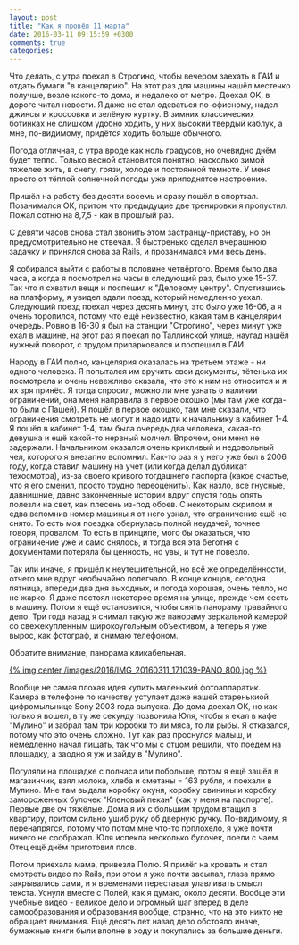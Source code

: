```yaml
---
layout: post
title: "Как я провёл 11 марта"
date: 2016-03-11 09:15:59 +0300
comments: true
categories: 
---
```

Что делать, с утра поехал в Строгино, чтобы вечером заехать в ГАИ и отдать бумаги "в канцелярию". На этот раз для машины нашёл местечко получше, возле какого-то дома, и недалеко от метро. Доехал ОК, в дороге читал новости. Я даже не стал одеваться по-офисному, надел джинсы и кроссовки и зелёную куртку. В зимних классических ботинках не слишком удобно ходить, у них высокий твердый каблук, а мне, по-видимому, придётся ходить больше обычного.  

Погода отличная, с утра вроде как ноль градусов, но очевидно днём будет тепло. Только весной становится понятно, насколько зимой тяжелее жить, в снегу, грязи, холоде и постоянной темноте. У меня просто от тёплой солнечной погоды уже приподнятое настроение.

Пришёл на работу без десяти восемь и сразу пошёл в спортзал. Позанимался ОК, притом что предыдущие две тренировки я пропустил. Пожал сотню на 8,7,5 - как в прошлый раз.

С девяти часов снова стал звонить этом застранцу-приставу, но он предусмотрительно не отвечал. Я быстренько сделал вчерашнюю задачку и принялся снова за Rails, и прозанимался ими весь день.

Я собирался выйти с работы в половине четвёртого. Время было два часа, а когда я посмотрел на часы в следующий раз, было уже 15-37. Так что я схватил вещи и поспешил к "Деловому центру". Спустившись на платформу, я увидел вдали поезд, который немедленно уехал. Следующий поезд поехал через десять минут, это было уже 16-06, а я очень торопился, потому что ещё неизвестно, какая там в канцелярии очередь. Ровно в 16-30 я был на станции "Строгино", через минут уже ехал в машине, на этот раз я поехал по Таллинской улице, наугад нашёл нужный поворот, с трудом припарковался и поспешил в ГАИ.

Народу в ГАИ полно, канцелярия оказалась на третьем этаже - ни одного человека. Я попытался им вручить свои документы, тётенька их посмотрела и очень невежливо сказала, что это к ним не относится и я их зря принёс. Я тогда спросил, можно ли мне узнать о наличии ограничений, она меня направила в первое окошко (мы там уже когда-то были с Пашей). Я пошёл в первое окошко, там мне сказали, что ограничения смотреть не могут и надо идти к начальнику в кабинет 1-4. Я пошёл в кабинет 1-4, там была очередь два человека, какая-то девушка и ещё какой-то нервный молчел. Впрочем, они меня не задержали. Начальником оказался очень крикливый и недовольный чел, которого я внезапно вспомнил. Как-то раз я у него уже был в 2006 году, когда ставил машину на учет (или когда делал дубликат техосмотра), из-за своего кривого тогдашнего паспорта (какое счастье, что я его сменил, просто трудно переоценить). Как назло, все гнусные, давнишние, давно законченные истории вдруг спустя годы опять полезли на свет, как плесень из-под обоев. С некоторым скрипом и едва вспомнив номер машины я от него узнал, что ограничение ещё не снято. То есть моя поездка обернулась полной неудачей, точнее говоря, провалом. То есть в принципе, мого бы оказаться, что ограничение уже и само снялось, и тогда вся эта беготня с документами потеряла бы ценность, но увы, и тут не повезло.

Так или иначе, я пришёл к неутешительной, но всё же определённости, отчего мне вдруг необычайно полегчало. В конце концов, сегодня пятница, впереди два дня выходных, и погода хорошая, очень тепло, но не жарко. Я даже постоял некоторое время на улице, прежде чем сесть в машину. Потом я ещё остановился, чтобы снять панораму травайного депо. Три года назад я снимал такую же панораму зеркальной камерой со свежекупленным широкоугольным объективом, а теперь я уже вырос, как фотограф, и снимаю телефоном.

Обратите внимание, панорама кликабельная.

[{% img center /images/2016/IMG_20160311_171039-PANO_800.jpg %}](/images/2016/IMG_20160311_171039-PANO.jpg)

Вообще не самая плохая идея купить маленький фотоаппаратик. Камера в телефоне по качеству уступает даже нашей старенькиой цифромыльнице Sony 2003 года выпуска. До дома доехал ОК, но как только я вошел, в ту же секунду позвонила Юля, чтобы я ехал в кафе "Мулино" и забрал там три коробки то ли мяса, то ли рыбы. Я отказался, потому что это очень сложно. Тут как раз проснулся малыш, и немедленно начал пищать, так что мы с отцом решили, что поедем на площадку, а заодно я уж и зайду в "Мулино".

Погуляли на площадке с полчаса или побольше, потом я ещё зашёл в магазинчик, взял молока, хлеба и сметаны = 163 рубля, и поехали в Мулино. Мне там выдали коробку окуня, коробку свинины и коробку замороженных булочек "Кленовый пекан" (как у меня на паспорте). Первые две оч тяжёлые. Дома я их с большим трудом втащил в квартиру, притом сильно ушиб руку об дверную ручку. По-видимому, я перенапрягся, потому что потом мне что-то поплохело, я уже почти ничего не соображал. Юля испекла несколько булочек, поели с чаем. Отец ещё днём приготовил плов.

Потом приехала мама, привезла Полю. Я прилёг на кровать и стал смотреть видео по Rails, при этом я уже почти засыпал, глаза прямо закрывались сами, и я временами переставал улавливать смысл текста. Уснули вместе с Полей, как я думаю, около десяти. Вообще эти учебные видео - великое дело и огромный шаг вперед в деле самообразования и образования вообще, странно, что на это никто не обращает внимания. Ещё десять лет назад дело обстояло иначе, бумажные книги были вполне в ходу и покупались за большие деньги.